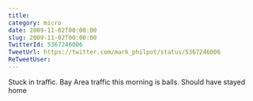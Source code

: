```yaml
---
title: 
category: micro
date: 2009-11-02T00:00:00
slug: 2009-11-02T00:00:00
TwitterId: 5367246006
TweetUrl: https://twitter.com/mark_philpot/status/5367246006
ReTweetUser: 
---
```


Stuck in traffic. Bay Area traffic this morning is balls. Should have stayed home